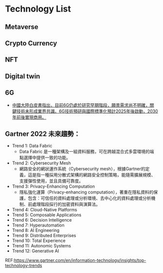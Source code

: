 # Technology List

## Metaverse

## Crypto Currency 

## NFT

## Digital twin

## 6G
- [中國大陸白皮書指出，目前6G仍處於研究早期階段，願景需求尚不明確，關鍵技術未形成業界共識。6G技術預研與國際標準化預計2025年後啟動，2030年前後實現商用。](https://udn.com/news/story/7333/5515360)

## Gartner 2022 未來趨勢：
- Trend 1: Data Fabric
	- Data Fabric 是一種架構及一組資料服務，可在跨越混合式多雲環境的端點選擇中提供一致的功能。
- Trend 2: Cybersecurity Mesh
	- 網路安全的網狀運作系統（Cybersecurity mesh），根據Gartner的定義，這是指一種採用分散式架構的網路安全控制策略，能隨需擴展規模、支援彈性使用，並且具備可靠度。
- Trend 3: Privacy-Enhancing Computation 
	- 隱私強化運算（Privacy-enhancing computation），著重在隱私資料的保護，包含：可信任的資料處理或分析環境、去中心化的資料處理或分析機制、前處理階段採行的加密資料與演算法。
- Trend 4: Cloud-Native Platforms 
- Trend 5: Composable Applications
- Trend 6: Decision Intelligence 
- Trend 7: Hyperautomation
- Trend 8: AI Engineering
- Trend 9: Distributed Enterprises
- Trend 10: Total Experience
- Trend 11: Autonomic Systems
- Trend 12: Generative AI

REF:https://www.gartner.com/en/information-technology/insights/top-technology-trends
